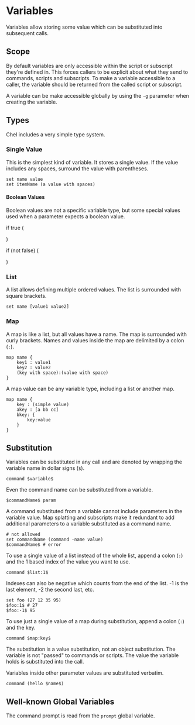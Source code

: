 # Variables #

Variables allow storing some value which can be substituted into subsequent calls.

## Scope ##

By default variables are only accessible within the script or subscript they're defined in. This forces callers to be explicit about what they send to commands, scripts and subscripts. To make a variable accessible to a caller, the variable should be returned from the called script or subscript.

A variable can be make accessible globally by using the `-g` parameter when creating the variable.

## Types ##

Chel includes a very simple type system.

### Single Value ###

This is the simplest kind of variable. It stores a single value. If the value includes any spaces, surround the value with parentheses.

    set name value
    set itemName (a value with spaces)

#### Boolean Values ####

Boolean values are not a specific variable type, but some special values used when a parameter expects a boolean value.

if true (

)

if (not false) (
    
)

### List ###

A list allows defining multiple ordered values. The list is surrounded with square brackets.

    set name [value1 value2]

### Map ###

A map is like a list, but all values have a name. The map is surrounded with curly brackets. Names and values inside the map are delimited by a colon (`:`).

    map name {
        key1 : value1
        key2 : value2
        (key with space):(value with space)
    }

A map value can be any variable type, including a list or another map.

    map name {
        key : (simple value)
        akey : [a bb cc]
        bkey: {
            key:value
        }
    }

## Substitution ##

Variables can be substituted in any call and are denoted by wrapping the variable name in dollar signs (`$`).

    command $variable$

Even the command name can be substituted from a variable.

    $commandName$ param

A command substituted from a variable cannot include parameters in the variable value. Map splatting and subscripts make it redundant to add additional parameters to a variable substituted as a command name.

    # not allowed
    set commandName (command -name value)
    $commandName$ # error

To use a single value of a list instead of the whole list, append a colon (`:`) and the 1 based index of the value you want to use.

    command $list:1$

Indexes can also be negative which counts from the end of the list. -1 is the last element, -2 the second last, etc.

    set foo (27 12 35 95)
    $foo:1$ # 27
    $foo:-1$ 95

To use just a single value of a map during substitution, append a colon (`:`) and the key.

    command $map:key$

The substitution is a value substitution, not an object substitution. The variable is not "passed" to commands or scripts. The value the variable holds is substituted into the call.

Variables inside other parameter values are substituted verbatim.

    command (hello $name$)

## Well-known Global Variables ##

The command prompt is read from the `prompt` global variable.
